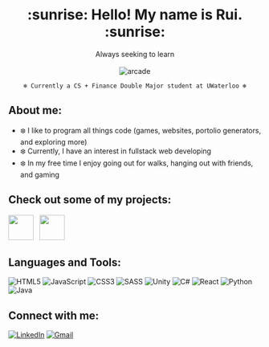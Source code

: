 <h1 align="center"> :sunrise: Hello! My name is Rui. :sunrise:</h1>
<div align="center"> Always seeking to learn </div>
<br> 

<div align = "center">   
<img src = "https://64.media.tumblr.com/e2f55d9bc318e88768b03ff2432b40d8/1e633f5680be29cc-33/s1280x1920/febebf152b25e55962ab1b793c557631f2c31781.gifv" alt="arcade"/>

<br> 
  
`❄️ Currently a CS + Finance Double Major student at UWaterloo ❄️`
</div>

## About me:


* ❄️ I like to program all things code (games, websites, portolio generators, and exploring more)
* ❄️ Currently, I have an interest in fullstack web developing
* ❄️ In my free time I enjoy going out for walks, hanging out with friends, and gaming


## Check out some of my projects:

<a href="https://play.google.com/store/apps/details?id=com.EcxLStudios.GrappleBallkour&pli=1%22%3E"> <img src="https://play-lh.googleusercontent.com/V9kVWRHoZ9Wq6bFMsvoxZ4PIx4aey1Cdeytk5jpXtJHyd6jjF49cQVQrSpgC-uL6gek" width="50"/></a> &nbsp;   <a href="https://itch.io/jam/gmtk-2021/rate/1085534%22%3E"> <img src="https://img.itch.zone/aW1nLzYyMjA3NjgucG5n/315x250%23c/DBs26x.png" width="50" height="50"/></a>

## Languages and Tools:
![HTML5](https://img.shields.io/badge/html5-%23E34F26.svg?style=for-the-badge&logo=html5&logoColor=white)
![JavaScript](https://img.shields.io/badge/javascript-%23323330.svg?style=for-the-badge&logo=javascript&logoColor=%23F7DF1E)
![CSS3](https://img.shields.io/badge/css3-%231572B6.svg?style=for-the-badge&logo=css3&logoColor=white)
![SASS](https://img.shields.io/badge/SASS-hotpink.svg?style=for-the-badge&logo=SASS&logoColor=white)
![Unity](https://img.shields.io/badge/unity-%23000000.svg?style=for-the-badge&logo=unity&logoColor=white)
![C#](https://img.shields.io/badge/c%23-%23239120.svg?style=for-the-badge&logo=c-sharp&logoColor=white)
![React](https://img.shields.io/badge/react-%2320232a.svg?style=for-the-badge&logo=react&logoColor=%2361DAFB)
![Python](https://img.shields.io/badge/python-3670A0?style=for-the-badge&logo=python&logoColor=ffdd54)
![Java](https://img.shields.io/badge/java-%23ED8B00.svg?style=for-the-badge&logo=java&logoColor=white)


## Connect with me:
<a href="https://www.linkedin.com/in/rui-li-7911a7225/">![LinkedIn](https://img.shields.io/badge/linkedin-%230077B5.svg?style=for-the-badge&logo=linkedin&logoColor=white)</a>
<a href="mailto: rui.li.student@gmail.com">![Gmail](https://img.shields.io/badge/Gmail-D14836?style=for-the-badge&logo=gmail&logoColor=white)</a> 
